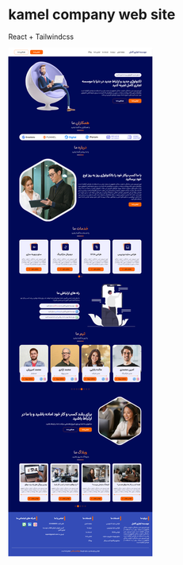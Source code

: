 # kamel company web site
<p style="text-align="center"">React + Tailwindcss</p>
<img src="https://github.com/abolfazltalebi/kamel-company/blob/main/6c389d16-b420-453f-8113-be362ff7f12b.png" alt="screen" style="border-radius="30px !important"/>
